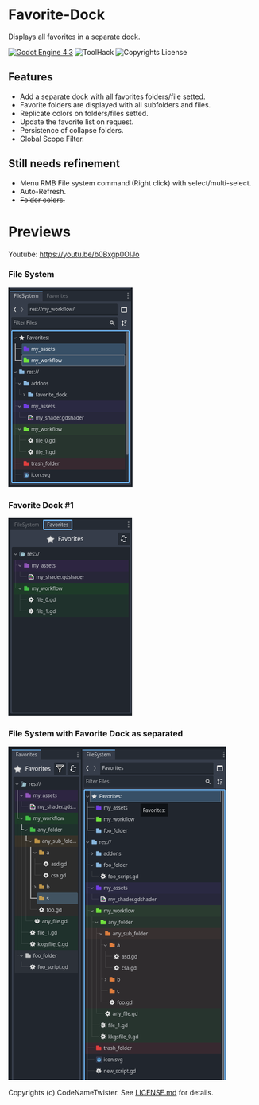 # Favorite-Dock
Displays all favorites in a separate dock.

[![Godot Engine 4.3](https://img.shields.io/badge/Godot_Engine-4.x-blue)](https://godotengine.org/) ![ToolHack](https://img.shields.io/badge/Tool-Addon-green) ![Copyrights License](https://img.shields.io/badge/License-MIT-blue)


## Features
* Add a separate dock with all favorites folders/file setted.
* Favorite folders are displayed with all subfolders and files.
* Replicate colors on folders/files setted.
* Update the favorite list on request.
* Persistence of collapse folders.
* Global Scope Filter.

## Still needs refinement
* Menu RMB File system command (Right click) with select/multi-select.
* Auto-Refresh.
* ~~Folder colors.~~

# Previews
Youtube: https://youtu.be/b0Bxgp0OIJo

### File System

![alt text](https://github.com/CodeNameTwister/Favorite-Dock/blob/main/images/file0.png)

### Favorite Dock #1

![alt text](https://github.com/CodeNameTwister/Favorite-Dock/blob/main/images/file1.png)

### File System with Favorite Dock as separated

![alt text](https://github.com/CodeNameTwister/Favorite-Dock/blob/main/images/file2.png)

Copyrights (c) CodeNameTwister. See [LICENSE.md](LICENSE.md) for details.

[godot engine]: https://godotengine.org/
